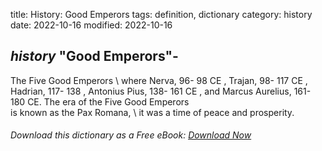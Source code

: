title: History: Good Emperors
tags: definition, dictionary
category: history
date: 2022-10-16
modified: 2022-10-16

## _history_  "Good Emperors"-
The   Five Good Emperors \ where
Nerva,   96-
98 CE
, Trajan,   98-
117 CE
, Hadrian,
  117-
138
, Antonius Pius,   138-
161 CE
, and Marcus
Aurelius,   161-
180 CE.
  The era of the   Five Good Emperors \
is known as the   Pax Romana, \ it was a time of peace and prosperity.


###### Download *this* dictionary as a Free eBook: [Download Now]({static}static/SerfHistoryDictionary.pdf)


